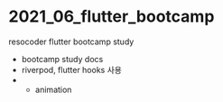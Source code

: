 # 2021_06_flutter_bootcamp
resocoder flutter bootcamp study

- bootcamp study docs
- riverpod, flutter hooks 사용
- + animation
